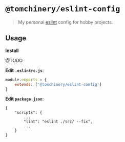 # `@tomchinery/eslint-config`

> My personal [eslint](https://eslint.org/) config for hobby projects.

## Usage

**Install**

@TODO

**Edit `.eslintrc.js`**:

```javascript
module.exports = {
    extends: ['@tomchinery/eslint-config']
}
```

**Edit `package.json`**:

```jsonc
{
    "scripts": {
        ...
        "lint": "eslint ./src/ --fix",
        ...
    }
}
```
